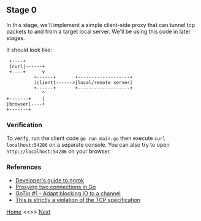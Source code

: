 ## Stage 0

In this stage, we'll implement a simple client-side proxy that can tunnel tcp packets to and from a target local server. We'll be using this code in later stages.

It should look like:

```
 +----+
 |curl|------+
 +----+      v
          +------+       +-------------------+
          |client|------>|local/remote server|
          +------+       +-------------------+
             ^
+-------+    |
|browser|----+
+-------+
```

### Verification

To verify, run the client code `go run main.go` then execute `curl localhost:54286` on a separate console. You can also try to open `http://localhost:54286` on your browser.

### References

* [Developer's guide to ngrok](https://github.com/inconshreveable/ngrok/blob/master/docs/DEVELOPMENT.md)
* [Proxying two connections in Go](https://www.stavros.io/posts/proxying-two-connections-go/)
* [GoTip #1 - Adapt blocking IO to a channel](https://github.com/nu7hatch/areyoufuckingcoding.me/blob/master/content/2012/08/03/tricks-tips-adapt-blocking-io-to-channel.md)
* [This is strictly a violation of the TCP specification](https://blog.cloudflare.com/this-is-strictly-a-violation-of-the-tcp-specification/)

[Home](../README.md) <<>> [Next](../stage_1/README.md)
